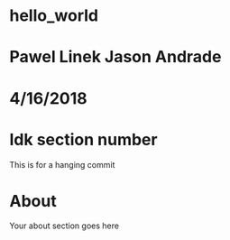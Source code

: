 # hello_world
# Pawel Linek Jason Andrade
# 4/16/2018
# Idk section number

This is for a hanging commit

# About

Your about section goes here
